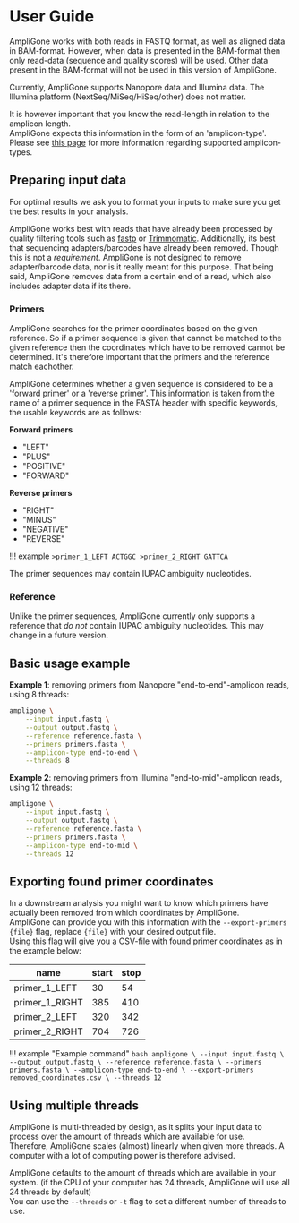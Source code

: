 # User Guide

AmpliGone works with both reads in FASTQ format, as well as aligned data in BAM-format. However, when data is presented in the BAM-format then only read-data (sequence and quality scores) will be used. Other data present in the BAM-format will not be used in this version of AmpliGone.

Currently, AmpliGone supports Nanopore data and Illumina data. The Illumina platform (NextSeq/MiSeq/HiSeq/other) does not matter.

It is however important that you know the read-length in relation to the amplicon length.  
AmpliGone expects this information in the form of an 'amplicon-type'.  
Please see [this page](amplicon-types.md) for more information regarding supported amplicon-types.

## Preparing input data

For optimal results we ask you to format your inputs to make sure you get the best results in your analysis.

AmpliGone works best with reads that have already been processed by quality filtering tools such as [fastp](https://github.com/OpenGene/fastp) or [Trimmomatic](https://github.com/usadellab/Trimmomatic).
Additionally, its best that sequencing adapters/barcodes have already been removed. Though this is not a *requirement*. AmpliGone is not designed to remove adapter/barcode data, nor is it really meant for this purpose. That being said, AmpliGone removes data from a certain end of a read, which also includes adapter data if its there.

### Primers

AmpliGone searches for the primer coordinates based on the given reference. So if a primer sequence is given that cannot be matched to the given reference then the coordinates which have to be removed cannot be determined. It's therefore important that the primers and the reference match eachother.

AmpliGone determines whether a given sequence is considered to be a 'forward primer' or a 'reverse primer'. This information is taken from the name of a primer sequence in the FASTA header with specific keywords, the usable keywords are as follows:

**Forward primers**

* "LEFT"
* "PLUS"
* "POSITIVE"
* "FORWARD"

**Reverse primers**

* "RIGHT"
* "MINUS"
* "NEGATIVE"
* "REVERSE"

!!! example
    ```
    >primer_1_LEFT
    ACTGGC
    >primer_2_RIGHT
    GATTCA
    ```

The primer sequences may contain IUPAC ambiguity nucleotides.

### Reference

Unlike the primer sequences, AmpliGone currently only supports a reference that *do not* contain IUPAC ambiguity nucleotides. This may change in a future version.

## Basic usage example

**Example 1**: removing primers from Nanopore "end-to-end"-amplicon reads, using 8 threads:

```bash
ampligone \
    --input input.fastq \
    --output output.fastq \
    --reference reference.fasta \
    --primers primers.fasta \
    --amplicon-type end-to-end \
    --threads 8
```

**Example 2**: removing primers from Illumina "end-to-mid"-amplicon reads, using 12 threads:

```bash
ampligone \
    --input input.fastq \
    --output output.fastq \
    --reference reference.fasta \
    --primers primers.fasta \
    --amplicon-type end-to-mid \
    --threads 12
```

## Exporting found primer coordinates

In a downstream analysis you might want to know which primers have actually been removed from which coordinates by AmpliGone.  
AmpliGone can provide you with this information with the `--export-primers {file}` flag, replace `{file}` with your desired output file.  
Using this flag will give you a CSV-file with found primer coordinates as in the example below:

| name | start | stop |
| ---- | ---- | ---- |
| primer_1_LEFT | 30 | 54 |
| primer_1_RIGHT | 385 | 410 |
| primer_2_LEFT | 320 | 342 |
| primer_2_RIGHT | 704 | 726 |

!!! example "Example command"
    ```bash
    ampligone \
        --input input.fastq \
        --output output.fastq \
        --reference reference.fasta \
        --primers primers.fasta \
        --amplicon-type end-to-end \
        --export-primers removed_coordinates.csv \
        --threads 12
    ```

## Using multiple threads

AmpliGone is multi-threaded by design, as it splits your input data to process over the amount of threads which are available for use.  
Therefore, AmpliGone scales (almost) linearly when given more threads. A computer with a lot of computing power is therefore advised.

AmpliGone defaults to the amount of threads which are available in your system. (if the CPU of your computer has 24 threads, AmpliGone will use all 24 threads by default)  
You can use the `--threads` or `-t` flag to set a different number of threads to use. 

